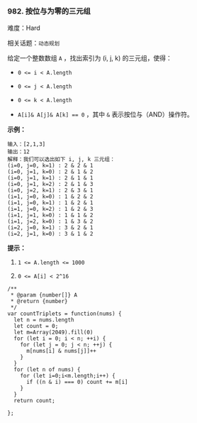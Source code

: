 ### 982. 按位与为零的三元组

难度：Hard

相关话题：`动态规划`

给定一个整数数组 `A` ，找出索引为 (i, j, k) 的三元组，使得：




* `0 <= i < A.length`

* `0 <= j < A.length`

* `0 <= k < A.length`

* `A[i]& A[j]& A[k] == 0` ，其中 `&` 表示按位与（AND）操作符。









**示例：** 



```
输入：[2,1,3]
输出：12
解释：我们可以选出如下 i, j, k 三元组：
(i=0, j=0, k=1) : 2 & 2 & 1
(i=0, j=1, k=0) : 2 & 1 & 2
(i=0, j=1, k=1) : 2 & 1 & 1
(i=0, j=1, k=2) : 2 & 1 & 3
(i=0, j=2, k=1) : 2 & 3 & 1
(i=1, j=0, k=0) : 1 & 2 & 2
(i=1, j=0, k=1) : 1 & 2 & 1
(i=1, j=0, k=2) : 1 & 2 & 3
(i=1, j=1, k=0) : 1 & 1 & 2
(i=1, j=2, k=0) : 1 & 3 & 2
(i=2, j=0, k=1) : 3 & 2 & 1
(i=2, j=1, k=0) : 3 & 1 & 2
```






**提示：** 




1.  `1 <= A.length <= 1000` 

2.  `0 <= A[i] < 2^16` 




```
/**
 * @param {number[]} A
 * @return {number}
 */
var countTriplets = function(nums) {
  let n = nums.length
  let count = 0;
  let m=Array(2049).fill(0)
  for (let i = 0; i < n; ++i) {
    for (let j = 0; j < n; ++j) {
      m[nums[i] & nums[j]]++
    }
  }
  for (let n of nums) {
    for (let i=0;i<m.length;i++) {
      if ((n & i) === 0) count += m[i]
    }
  }
  return count;
  
};
```

